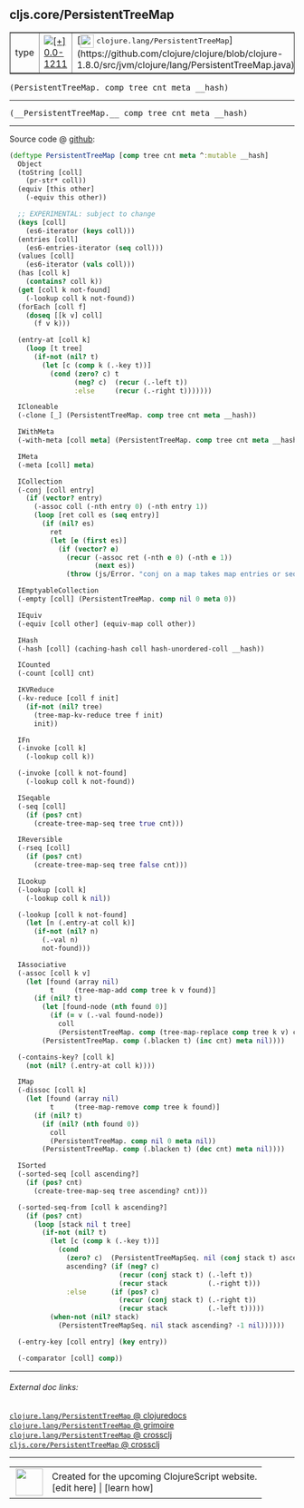 ## cljs.core/PersistentTreeMap



 <table border="1">
<tr>
<td>type</td>
<td><a href="https://github.com/cljsinfo/cljs-api-docs/tree/0.0-1211"><img valign="middle" alt="[+] 0.0-1211" title="Added in 0.0-1211" src="https://img.shields.io/badge/+-0.0--1211-lightgrey.svg"></a> </td>
<td>
[<img height="24px" valign="middle" src="http://i.imgur.com/1GjPKvB.png"> <samp>clojure.lang/PersistentTreeMap</samp>](https://github.com/clojure/clojure/blob/clojure-1.8.0/src/jvm/clojure/lang/PersistentTreeMap.java)
</td>
</tr>
</table>

<samp>(PersistentTreeMap. comp tree cnt meta __hash)</samp><br>

---

 <samp>
(__PersistentTreeMap.__ comp tree cnt meta __hash)<br>
</samp>

---







Source code @ [github]():

```clj
(deftype PersistentTreeMap [comp tree cnt meta ^:mutable __hash]
  Object
  (toString [coll]
    (pr-str* coll))
  (equiv [this other]
    (-equiv this other))

  ;; EXPERIMENTAL: subject to change
  (keys [coll]
    (es6-iterator (keys coll)))
  (entries [coll]
    (es6-entries-iterator (seq coll)))
  (values [coll]
    (es6-iterator (vals coll)))
  (has [coll k]
    (contains? coll k))
  (get [coll k not-found]
    (-lookup coll k not-found))
  (forEach [coll f]
    (doseq [[k v] coll]
      (f v k)))

  (entry-at [coll k]
    (loop [t tree]
      (if-not (nil? t)
        (let [c (comp k (.-key t))]
          (cond (zero? c) t
                (neg? c)  (recur (.-left t))
                :else     (recur (.-right t)))))))

  ICloneable
  (-clone [_] (PersistentTreeMap. comp tree cnt meta __hash))

  IWithMeta
  (-with-meta [coll meta] (PersistentTreeMap. comp tree cnt meta __hash))

  IMeta
  (-meta [coll] meta)

  ICollection
  (-conj [coll entry]
    (if (vector? entry)
      (-assoc coll (-nth entry 0) (-nth entry 1))
      (loop [ret coll es (seq entry)]
        (if (nil? es)
          ret
          (let [e (first es)]
            (if (vector? e)
              (recur (-assoc ret (-nth e 0) (-nth e 1))
                     (next es))
              (throw (js/Error. "conj on a map takes map entries or seqables of map entries"))))))))

  IEmptyableCollection
  (-empty [coll] (PersistentTreeMap. comp nil 0 meta 0))

  IEquiv
  (-equiv [coll other] (equiv-map coll other))

  IHash
  (-hash [coll] (caching-hash coll hash-unordered-coll __hash))

  ICounted
  (-count [coll] cnt)

  IKVReduce
  (-kv-reduce [coll f init]
    (if-not (nil? tree)
      (tree-map-kv-reduce tree f init)
      init))

  IFn
  (-invoke [coll k]
    (-lookup coll k))

  (-invoke [coll k not-found]
    (-lookup coll k not-found))

  ISeqable
  (-seq [coll]
    (if (pos? cnt)
      (create-tree-map-seq tree true cnt)))

  IReversible
  (-rseq [coll]
    (if (pos? cnt)
      (create-tree-map-seq tree false cnt)))

  ILookup
  (-lookup [coll k]
    (-lookup coll k nil))

  (-lookup [coll k not-found]
    (let [n (.entry-at coll k)]
      (if-not (nil? n)
        (.-val n)
        not-found)))

  IAssociative
  (-assoc [coll k v]
    (let [found (array nil)
          t     (tree-map-add comp tree k v found)]
      (if (nil? t)
        (let [found-node (nth found 0)]
          (if (= v (.-val found-node))
            coll
            (PersistentTreeMap. comp (tree-map-replace comp tree k v) cnt meta nil)))
        (PersistentTreeMap. comp (.blacken t) (inc cnt) meta nil))))

  (-contains-key? [coll k]
    (not (nil? (.entry-at coll k))))

  IMap
  (-dissoc [coll k]
    (let [found (array nil)
          t     (tree-map-remove comp tree k found)]
      (if (nil? t)
        (if (nil? (nth found 0))
          coll
          (PersistentTreeMap. comp nil 0 meta nil))
        (PersistentTreeMap. comp (.blacken t) (dec cnt) meta nil))))

  ISorted
  (-sorted-seq [coll ascending?]
    (if (pos? cnt)
      (create-tree-map-seq tree ascending? cnt)))

  (-sorted-seq-from [coll k ascending?]
    (if (pos? cnt)
      (loop [stack nil t tree]
        (if-not (nil? t)
          (let [c (comp k (.-key t))]
            (cond
              (zero? c)  (PersistentTreeMapSeq. nil (conj stack t) ascending? -1 nil)
              ascending? (if (neg? c)
                           (recur (conj stack t) (.-left t))
                           (recur stack          (.-right t)))
              :else      (if (pos? c)
                           (recur (conj stack t) (.-right t))
                           (recur stack          (.-left t)))))
          (when-not (nil? stack)
            (PersistentTreeMapSeq. nil stack ascending? -1 nil))))))

  (-entry-key [coll entry] (key entry))

  (-comparator [coll] comp))
```

<!--
Repo - tag - source tree - lines:

 <pre>

</pre>

-->

---



###### External doc links:

[`clojure.lang/PersistentTreeMap` @ clojuredocs](http://clojuredocs.org/clojure.lang/PersistentTreeMap)<br>
[`clojure.lang/PersistentTreeMap` @ grimoire](http://conj.io/store/v1/org.clojure/clojure/1.7.0-beta3/clj/clojure.lang/PersistentTreeMap/)<br>
[`clojure.lang/PersistentTreeMap` @ crossclj](http://crossclj.info/fun/clojure.lang/PersistentTreeMap.html)<br>
[`cljs.core/PersistentTreeMap` @ crossclj](http://crossclj.info/fun/cljs.core.cljs/PersistentTreeMap.html)<br>

---

 <table>
<tr><td>
<img valign="middle" align="right" width="48px" src="http://i.imgur.com/Hi20huC.png">
</td><td>
Created for the upcoming ClojureScript website.<br>
[edit here] | [learn how]
</td></tr></table>

[edit here]:https://github.com/cljsinfo/cljs-api-docs/blob/master/cljsdoc/cljs.core/PersistentTreeMap.cljsdoc
[learn how]:https://github.com/cljsinfo/cljs-api-docs/wiki/cljsdoc-files

<!--

This information was too distracting to show to readers, but I'll leave it
commented here since it is helpful to:

- pretty-print the data used to generate this document
- and show how to retrieve that data



The API data for this symbol:

```clj
{:ns "cljs.core",
 :name "PersistentTreeMap",
 :signature ["[comp tree cnt meta __hash]"],
 :name-encode "PersistentTreeMap",
 :history [["+" "0.0-1211"]],
 :type "type",
 :clj-equiv {:full-name "clojure.lang/PersistentTreeMap",
             :url "https://github.com/clojure/clojure/blob/clojure-1.8.0/src/jvm/clojure/lang/PersistentTreeMap.java"},
 :full-name-encode "cljs.core/PersistentTreeMap",
 :source {:code "(deftype PersistentTreeMap [comp tree cnt meta ^:mutable __hash]\n  Object\n  (toString [coll]\n    (pr-str* coll))\n  (equiv [this other]\n    (-equiv this other))\n\n  ;; EXPERIMENTAL: subject to change\n  (keys [coll]\n    (es6-iterator (keys coll)))\n  (entries [coll]\n    (es6-entries-iterator (seq coll)))\n  (values [coll]\n    (es6-iterator (vals coll)))\n  (has [coll k]\n    (contains? coll k))\n  (get [coll k not-found]\n    (-lookup coll k not-found))\n  (forEach [coll f]\n    (doseq [[k v] coll]\n      (f v k)))\n\n  (entry-at [coll k]\n    (loop [t tree]\n      (if-not (nil? t)\n        (let [c (comp k (.-key t))]\n          (cond (zero? c) t\n                (neg? c)  (recur (.-left t))\n                :else     (recur (.-right t)))))))\n\n  ICloneable\n  (-clone [_] (PersistentTreeMap. comp tree cnt meta __hash))\n\n  IWithMeta\n  (-with-meta [coll meta] (PersistentTreeMap. comp tree cnt meta __hash))\n\n  IMeta\n  (-meta [coll] meta)\n\n  ICollection\n  (-conj [coll entry]\n    (if (vector? entry)\n      (-assoc coll (-nth entry 0) (-nth entry 1))\n      (loop [ret coll es (seq entry)]\n        (if (nil? es)\n          ret\n          (let [e (first es)]\n            (if (vector? e)\n              (recur (-assoc ret (-nth e 0) (-nth e 1))\n                     (next es))\n              (throw (js/Error. \"conj on a map takes map entries or seqables of map entries\"))))))))\n\n  IEmptyableCollection\n  (-empty [coll] (PersistentTreeMap. comp nil 0 meta 0))\n\n  IEquiv\n  (-equiv [coll other] (equiv-map coll other))\n\n  IHash\n  (-hash [coll] (caching-hash coll hash-unordered-coll __hash))\n\n  ICounted\n  (-count [coll] cnt)\n\n  IKVReduce\n  (-kv-reduce [coll f init]\n    (if-not (nil? tree)\n      (tree-map-kv-reduce tree f init)\n      init))\n\n  IFn\n  (-invoke [coll k]\n    (-lookup coll k))\n\n  (-invoke [coll k not-found]\n    (-lookup coll k not-found))\n\n  ISeqable\n  (-seq [coll]\n    (if (pos? cnt)\n      (create-tree-map-seq tree true cnt)))\n\n  IReversible\n  (-rseq [coll]\n    (if (pos? cnt)\n      (create-tree-map-seq tree false cnt)))\n\n  ILookup\n  (-lookup [coll k]\n    (-lookup coll k nil))\n\n  (-lookup [coll k not-found]\n    (let [n (.entry-at coll k)]\n      (if-not (nil? n)\n        (.-val n)\n        not-found)))\n\n  IAssociative\n  (-assoc [coll k v]\n    (let [found (array nil)\n          t     (tree-map-add comp tree k v found)]\n      (if (nil? t)\n        (let [found-node (nth found 0)]\n          (if (= v (.-val found-node))\n            coll\n            (PersistentTreeMap. comp (tree-map-replace comp tree k v) cnt meta nil)))\n        (PersistentTreeMap. comp (.blacken t) (inc cnt) meta nil))))\n\n  (-contains-key? [coll k]\n    (not (nil? (.entry-at coll k))))\n\n  IMap\n  (-dissoc [coll k]\n    (let [found (array nil)\n          t     (tree-map-remove comp tree k found)]\n      (if (nil? t)\n        (if (nil? (nth found 0))\n          coll\n          (PersistentTreeMap. comp nil 0 meta nil))\n        (PersistentTreeMap. comp (.blacken t) (dec cnt) meta nil))))\n\n  ISorted\n  (-sorted-seq [coll ascending?]\n    (if (pos? cnt)\n      (create-tree-map-seq tree ascending? cnt)))\n\n  (-sorted-seq-from [coll k ascending?]\n    (if (pos? cnt)\n      (loop [stack nil t tree]\n        (if-not (nil? t)\n          (let [c (comp k (.-key t))]\n            (cond\n              (zero? c)  (PersistentTreeMapSeq. nil (conj stack t) ascending? -1 nil)\n              ascending? (if (neg? c)\n                           (recur (conj stack t) (.-left t))\n                           (recur stack          (.-right t)))\n              :else      (if (pos? c)\n                           (recur (conj stack t) (.-right t))\n                           (recur stack          (.-left t)))))\n          (when-not (nil? stack)\n            (PersistentTreeMapSeq. nil stack ascending? -1 nil))))))\n\n  (-entry-key [coll entry] (key entry))\n\n  (-comparator [coll] comp))",
          :title "Source code",
          :repo "clojurescript",
          :tag "r1.8.40",
          :filename "src/main/cljs/cljs/core.cljs",
          :lines [7802 7946],
          :url "https://github.com/clojure/clojurescript/blob/r1.8.40/src/main/cljs/cljs/core.cljs#L7802-L7946"},
 :usage ["(PersistentTreeMap. comp tree cnt meta __hash)"],
 :full-name "cljs.core/PersistentTreeMap",
 :cljsdoc-url "https://github.com/cljsinfo/cljs-api-docs/blob/master/cljsdoc/cljs.core/PersistentTreeMap.cljsdoc"}

```

Retrieve the API data for this symbol:

```clj
;; from Clojure REPL
(require '[clojure.edn :as edn])
(-> (slurp "https://raw.githubusercontent.com/cljsinfo/cljs-api-docs/catalog/cljs-api.edn")
    (edn/read-string)
    (get-in [:symbols "cljs.core/PersistentTreeMap"]))
```

-->
